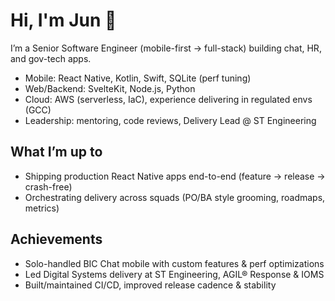 # Hi, I'm Jun 👋

I’m a Senior Software Engineer (mobile-first → full-stack) building chat, HR, and gov-tech apps.
- Mobile: React Native, Kotlin, Swift, SQLite (perf tuning)
- Web/Backend: SvelteKit, Node.js, Python
- Cloud: AWS (serverless, IaC), experience delivering in regulated envs (GCC)
- Leadership: mentoring, code reviews, Delivery Lead @ ST Engineering

## What I’m up to
- Shipping production React Native apps end-to-end (feature → release → crash-free)
- Orchestrating delivery across squads (PO/BA style grooming, roadmaps, metrics)

## Achievements
- Solo-handled BIC Chat mobile with custom features & perf optimizations
- Led Digital Systems delivery at ST Engineering, AGIL® Response & IOMS
- Built/maintained CI/CD, improved release cadence & stability
